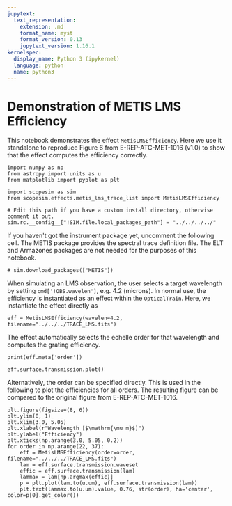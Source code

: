 ```yaml
---
jupytext:
  text_representation:
    extension: .md
    format_name: myst
    format_version: 0.13
    jupytext_version: 1.16.1
kernelspec:
  display_name: Python 3 (ipykernel)
  language: python
  name: python3
---
```


# Demonstration of METIS LMS Efficiency

This notebook demonstrates the effect `MetisLMSEfficiency`. Here we use it standalone to reproduce Figure 6 from E-REP-ATC-MET-1016 (v1.0) to show that the effect computes the efficiency correctly.

```{code-cell} ipython3
import numpy as np
from astropy import units as u
from matplotlib import pyplot as plt

import scopesim as sim
from scopesim.effects.metis_lms_trace_list import MetisLMSEfficiency

# Edit this path if you have a custom install directory, otherwise comment it out.
sim.rc.__config__["!SIM.file.local_packages_path"] = "../../../../"
```

If you haven't got the instrument package yet, uncomment the following cell. The METIS package provides the spectral trace definition file. The ELT and Armazones packages are not needed for the purposes of this notebook.

```{code-cell} ipython3
# sim.download_packages(["METIS"])
```

When simulating an LMS observation, the user selects a target wavelength by setting `cmd['!OBS.wavelen']`, e.g. 4.2 (microns). In normal use, the efficiency is instantiated as an effect within the `OpticalTrain`. Here, we instantiate the effect directly as

```{code-cell} ipython3
eff = MetisLMSEfficiency(wavelen=4.2, filename="../../../TRACE_LMS.fits")
```

The effect automatically selects the echelle order for that wavelength and computes the grating efficiency.

```{code-cell} ipython3
print(eff.meta['order'])
```

```{code-cell} ipython3
eff.surface.transmission.plot()
```

Alternatively, the order can be specified directly. This is used in the following to plot the efficiencies for all orders. The resulting figure can be compared to the original figure from E-REP-ATC-MET-1016.

```{code-cell} ipython3
plt.figure(figsize=(8, 6))
plt.ylim(0, 1)
plt.xlim(3.0, 5.05)
plt.xlabel(r"Wavelength [$\mathrm{\mu m}$]")
plt.ylabel("Efficiency")
plt.xticks(np.arange(3.0, 5.05, 0.2))
for order in np.arange(22, 37):
    eff = MetisLMSEfficiency(order=order, filename="../../../TRACE_LMS.fits")
    lam = eff.surface.transmission.waveset
    effic = eff.surface.transmission(lam)
    lammax = lam[np.argmax(effic)]
    p = plt.plot(lam.to(u.um), eff.surface.transmission(lam))
    plt.text(lammax.to(u.um).value, 0.76, str(order), ha='center', color=p[0].get_color())
```

```{code-cell} ipython3

```
